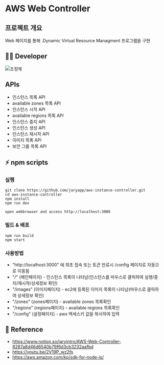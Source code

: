 # AWS Web Controller

## 프로젝트 개요

Web 페이지를 통해 .Dynamic Virtual Resource Managment 프로그램을 구현

## 👨‍💻 Developer

![조정제](https://img.shields.io/badge/충북대학교_소프트웨어학과-조정제-blue)

## APIs

- 인스턴스 목록 API
- available zones 목록 API
- 인스턴스 시작 API
- available regions 목록 API
- 인스턴스 중지 API
- 인스턴스 생성 API
- 인스턴스 재시작 API
- 이미지 목록 API
- 보안 그룹 목록 API

## ⚡ npm scripts

### 실행

```
git clone https://github.com/jaryapp/aws-instance-controller.git
cd aws-instance-controller
npm install
npm run dev

open webbrowser and access http://localhost:3000
```

### 빌드 & 배포

```
npm run build
npm start
```

### 사용방법

- "http://localhost:3000" 에 최초 접속 또는 토큰 만료시 /config 페이지로 자동으로 이동됨
- "/" (메인페이지) - 인스턴스 목록이 나타남(인스턴스를 마우스로 클릭하여 실행/중지/재시작/상세정보 확인)
- "/images" (이미지페이지) - ec2에 등록된 이미지 목록이 나타남(마우스로 클릭하여 상세정보 확인)
- "/zones" (zones페이지) - available zones 목록확인
- "/regions" (regions페이지) - available regions 목록확인
- "/config" (설정페이지) - aws 액세스키 값을 복사하여 입력

## 🔗 Reference

- https://www.notion.so/jaryintro/AWS-Web-Controller-8287a8d46d6540b79f6d3cb3232aafbd
- https://youtu.be/2V19P_wz2fs
- https://aws.amazon.com/ko/sdk-for-node-js/
